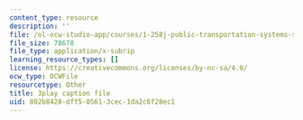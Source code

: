 ```yaml
---
content_type: resource
description: ''
file: /ol-ocw-studio-app/courses/1-258j-public-transportation-systems-spring-2017/802b8428dff505613cec1da2c6f28ec1_h5x7-zejY8c.srt
file_size: 78678
file_type: application/x-subrip
learning_resource_types: []
license: https://creativecommons.org/licenses/by-nc-sa/4.0/
ocw_type: OCWFile
resourcetype: Other
title: 3play caption file
uid: 802b8428-dff5-0561-3cec-1da2c6f28ec1
---
```

